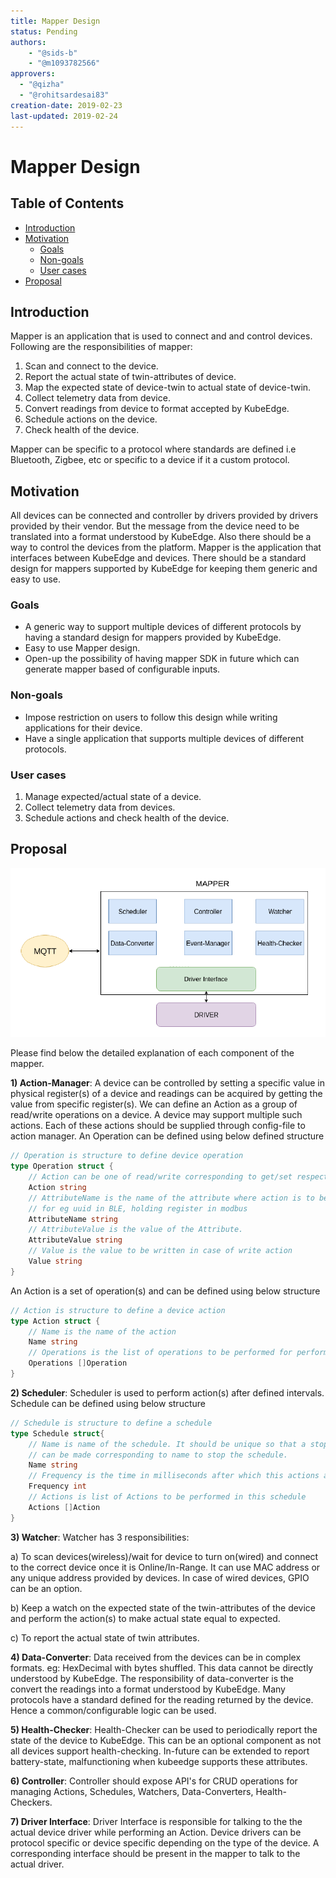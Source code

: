 ```yaml
---
title: Mapper Design
status: Pending
authors:
    - "@sids-b"
    - "@m1093782566"
approvers:
  - "@qizha"
  - "@rohitsardesai83"
creation-date: 2019-02-23
last-updated: 2019-02-24
---
```


# Mapper Design

## Table of Contents

* [Introduction](#introduction)
* [Motivation](#motivation)
  * [Goals](#goals)
  * [Non\-goals](#non-goals)
  * [User cases](#user-cases)
* [Proposal](#proposal)

## Introduction
Mapper is an application that is used to connect and and control devices. Following are the responsibilities of mapper:
1) Scan and connect to the device.
2) Report the actual state of twin-attributes of device.
3) Map the expected state of device-twin to actual state of device-twin.
4) Collect telemetry data from device.
5) Convert readings from device to format accepted by KubeEdge.
6) Schedule actions on the device.
7) Check health of the device.

Mapper can be specific to a protocol where standards are defined i.e Bluetooth, Zigbee, etc or specific to a device if it a custom protocol.

## Motivation
All devices can be connected and controller by drivers provided by drivers provided by their vendor.
But the message from the device need to be translated into a format understood by KubeEdge.
Also there should be a way to control the devices from the platform. Mapper is the application that interfaces between KubeEdge and devices.
There should be a standard design for mappers supported by KubeEdge for keeping them generic and easy to use. 

### Goals
* A generic way to support multiple devices of different protocols by having a standard design for mappers provided by KubeEdge.
* Easy to use Mapper design.
* Open-up the possibility of having mapper SDK in future which can generate mapper based of configurable inputs.

### Non-goals
* Impose restriction on users to follow this design while writing applications for their device.
* Have a single application that supports multiple devices of different protocols. 

### User cases
1) Manage expected/actual state of a device.
2) Collect telemetry data from devices.
3) Schedule actions and check health of the device.

## Proposal
<img src="../images/proposals/mapper-design.png">

Please find below the detailed explanation of each component of the mapper.

**1) Action-Manager**: A device can be controlled by setting a specific value in physical register(s) of a device and readings can be acquired by getting the value from specific register(s).
We can define an Action as a group of read/write operations on a device. A device may support multiple such actions. Each of these actions should be supplied through config-file to action manager.
An Operation can be defined using below defined structure
```go
// Operation is structure to define device operation
type Operation struct {
	// Action can be one of read/write corresponding to get/set respectively
	Action string
	// AttributeName is the name of the attribute where action is to be performed.
	// for eg uuid in BLE, holding register in modbus
	AttributeName string
	// AttributeValue is the value of the Attribute.
	AttributeValue string
	// Value is the value to be written in case of write action
	Value string
}
```
An Action is a set of operation(s) and can be defined using below structure
```go
// Action is structure to define a device action
type Action struct {
	// Name is the name of the action
	Name string
	// Operations is the list of operations to be performed for performing this action
	Operations []Operation
}
```
**2) Scheduler**: Scheduler is used to perform action(s) after defined intervals. Schedule can be defined using below structure
```go
// Schedule is structure to define a schedule
type Schedule struct{
	// Name is name of the schedule. It should be unique so that a stop-chan
	// can be made corresponding to name to stop the schedule.
	Name string
	// Frequency is the time in milliseconds after which this actions are to be performed
	Frequency int 
	// Actions is list of Actions to be performed in this schedule
	Actions []Action
}
```

**3) Watcher**: Watcher has 3 responsibilities: 

a) To scan devices(wireless)/wait for device to turn on(wired) and connect to the correct device once it is Online/In-Range. It can use MAC address or any unique address provided by devices. In case of wired devices, GPIO can be an option.

b) Keep a watch on the expected state of the twin-attributes of the device and perform the action(s) to make actual state equal to expected.

c) To report the actual state of twin attributes.

**4) Data-Converter**: Data received from the devices can be in complex formats. eg: HexDecimal with bytes shuffled. This data cannot be directly understood by KubeEdge.
The responsibility of data-converter is the convert the readings into a format understood by KubeEdge.
Many protocols have a standard defined for the reading returned by the device. Hence a common/configurable logic can be used. 

**5) Health-Checker**: Health-Checker can be used to periodically report the state of the device to KubeEdge.
This can be an optional component as not all devices support health-checking. In-future can be extended to report battery-state, malfunctioning when kubeedge supports these attributes.

**6) Controller**: Controller should expose API's for CRUD operations for managing Actions, Schedules, Watchers, Data-Converters, Health-Checkers.

**7) Driver Interface**: Driver Interface is responsible for talking to the the actual device driver while performing an Action. Device drivers can be protocol specific or device specific depending on the type of the device. A corresponding interface should be present in the mapper to talk to the actual driver.
